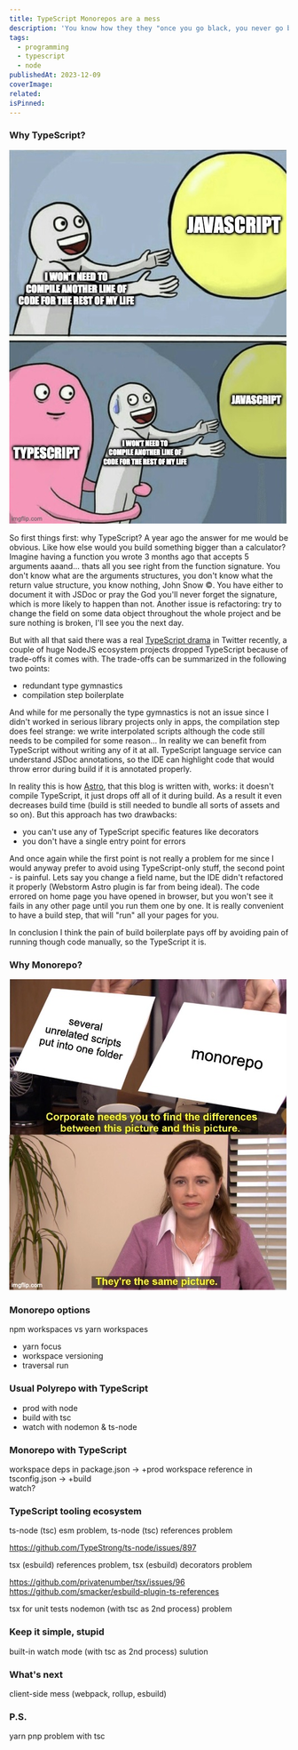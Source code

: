 ```yaml
---
title: TypeScript Monorepos are a mess
description: 'You know how they they "once you go black, you never go back"? I went through it with two things: TypeScript and Monopepos, but to set up them both simultaneously was... interesting to say the least. As a result in the end I now have a strong foundation for a projects of any size and scale, that I''d like to share with you the stuff I learned'
tags:
  - programming
  - typescript
  - node
publishedAt: 2023-12-09
coverImage:
related:
isPinned:
---
```


### Why TypeScript?

![TypeScript meme](../attachments/typescript-monorepos-are-a-mess/typescript-meme.jpg)

So first things first: why TypeScript? A year ago the answer for me would be obvious. Like how else would you build something bigger than a calculator? Imagine having a function you wrote 3 months ago that accepts 5 arguments aaand... thats all you see right from the function signature. You don't know what are the arguments structures, you don't know what the return value structure, you know nothing, John Snow ©️. You have either to document it with JSDoc or pray the God you'll never forget the signature, which is more likely to happen than not. Another issue is refactoring: try to change the field on some data object throughout the whole project and be sure nothing is broken, I'll see you the next day.

But with all that said there was a real [TypeScript drama](https://www.youtube.com/watch?v=Bv3YhGku92w) in Twitter recently, a couple of huge NodeJS ecosystem projects dropped TypeScript because of trade-offs it comes with. The trade-offs can be summarized in the following two points:

- redundant type gymnastics
- compilation step boilerplate

And while for me personally the type gymnastics is not an issue since I didn't worked in serious library projects only in apps, the compilation step does feel strange: we write interpolated scripts although the code still needs to be compiled for some reason... In reality we can benefit from TypeScript without writing any of it at all. TypeScript language service can understand JSDoc annotations, so the IDE can highlight code that would throw error during build if it is annotated properly.

In reality this is how [Astro](https://astro.build), that this blog is written with, works: it doesn't compile TypeScript, it just drops off all of it during build. As a result it even decreases build time (build is still needed to bundle all sorts of assets and so on). But this approach has two drawbacks:

- you can't use any of TypeScript specific features like decorators
- you don't have a single entry point for errors

And once again while the first point is not really a problem for me since I would anyway prefer to avoid using TypeScript-only stuff, the second point - is painful. Lets say you change a field name, but the IDE didn't refactored it properly (Webstorm Astro plugin is far from being ideal). The code errored on home page you have opened in browser, but you won't see it fails in any other page until you run them one by one. It is really convenient to have a build step, that will "run" all your pages for you.

In conclusion I think the pain of build boilerplate pays off by avoiding pain of running though code manually, so the TypeScript it is.

### Why Monorepo?

![TypeScript meme](../attachments/typescript-monorepos-are-a-mess/monorepo-meme.jpg)

### Monorepo options

npm workspaces vs yarn workspaces

- yarn focus
- workspace versioning
- traversal run

### Usual Polyrepo with TypeScript

- prod with node
- build with tsc
- watch with nodemon & ts-node

### Monorepo with TypeScript

workspace deps in package.json -> +prod
workspace reference in tsconfig.json -> +build  
watch?

### TypeScript tooling ecosystem

ts-node (tsc) esm problem, ts-node (tsc) references problem

https://github.com/TypeStrong/ts-node/issues/897

tsx (esbuild) references problem, tsx (esbuild) decorators problem

https://github.com/privatenumber/tsx/issues/96
https://github.com/smacker/esbuild-plugin-ts-references

tsx for unit tests
nodemon (with tsc as 2nd process) problem

### Keep it simple, stupid

built-in watch mode (with tsc as 2nd process) sulution

### What's next

client-side mess (webpack, rollup, esbuild)

### P.S.

yarn pnp problem with tsc
